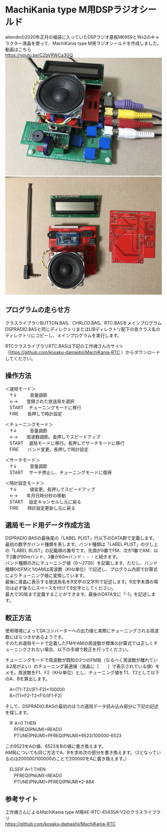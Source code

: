 # MachiKania type M用DSPラジオシールド
aitendoの2020年正月の福袋に入っていたDSPラジオ基板M6959と16x2のキャラクター液晶を使って、MachiKania type M用ラジオシールドを作成しました。  
動画はこちら  
https://youtu.be/CZbVRWCa3GQ
![](dspradio2.jpg)  
![](dspradio.jpg)  
 
## プログラムの走らせ方
クラスライブラリBUTTON.BAS、CHRLCD.BAS、RTC.BASをメインプログラムDSPRADIO.BASと同じディレクトリまたはLIBディレクトリ配下の各クラス名のディレクトリにコピーし、メインプログラムを実行します。  
  
RTCクラスライブラリRTC.BASは下記の工作魂さんのサイト（https://github.com/kosaku-damashii/MachiKania-RTC ）からダウンロードしてください。  
  
## 操作方法
＜選局モード＞  
　↑↓　　　音量調節  
　←→　　登録された放送局を選択  
　START 　チューニングモードに移行  
　FIRE　　長押しで時計設定  
  
＜チューニングモード＞  
　↑↓　　　音量調節  
　←→　　周波数調節。長押しでスピードアップ  
　START 　選局モードに移行。長押しでサーチモードに移行  
　FIRE　　バンド変更。長押しで時計設定  
  
＜サーチモード＞  
　↑↓　　　音量調節  
　START 　サーチ停止し、チューニングモードに復帰  
  
＜時計設定モード＞  
　↑↓　　　値変更。長押しでスピードアップ  
　←→　　年月日時分秒の移動  
　START 　設定キャンセルし元に戻る  
　FIRE　　時計設定更新し元に戻る  
  
## 選局モード用データ作成方法
DSPRADIO.BASの最後尾の「LABEL PLIST」行以下のDATA群で定義します。  
最初の数字がバンド種類を表します。バンド種類は「LABEL PLIST」の少し上の「LABEL BLIST」の記載順の番号です。先頭が0番でFM、次が1番でAM、以下2番が90mバンド、3番が60mバンド・・・と続きます。  
バンド種類の次にチューニング値（0～2730）を記載します。ただし、バンド種類0のFMと1のAMは周波数（KHz単位）で記述し、プログラム内部で計算式によりチューニング値に変換しています。  
最後に液晶に表示する放送局名を9文字の文字列で記述します。9文字未満の場合は必ず後ろにスペースを付けて9文字としてください。  
最大で30局まで定義することができます。最後のDATA文に「-1」を記述します。  
  
## 較正方法
使用環境によってDAコンバーターへの出力値と実際にチューニングされる周波数にばらつきがあるようです。  
そのため選局モードで定義したFMやAMの周波数が標準の計算式では正しくチューニングされない場合、以下の手順で較正を行ってください。  

チューニングモードで周波数が既知の2つのFM局（なるべく周波数が離れている2局がよい）のチューニング最適値（液晶に［　　］で表示されている値）をメモ。周波数をF1、F2（KHz単位）とし、チューニング値をT1、T2として以下のA、Bを算出します。  
  
　A=(T1-T2)/(F1-F2)×100000  
　B=(T1×F2-T2×F1)/(F1-F2)  
  
そして、DSPRADIO.BASの最初のほうの選局データ読み込み部分に下記の記述を探します。  
  
　IF A=0 THEN  
　　PFREQ(PNUM)=READ()  
　　PTUNE(PNUM)=PFREQ(PNUM)*9523/100000-6523  
  
この9523をAの値、6523をBの値に書き換えます。  
AM局についても同じ方法でA、Bを求め次の部分を書き換えます。（2となっているのは200000/100000のことで200000をAに書き換えます。）  
  
　ELSEIF A=1 THEN  
　　PFREQ(PNUM)=READ()  
　　PTUNE(PNUM)=PFREQ(PNUM)*2-884  
  
## 参考サイト
工作魂さんによるMachiKania type M用AE-RTC-4543SA-V2のクラスライブラリ  
https://github.com/kosaku-damashii/MachiKania-RTC  
